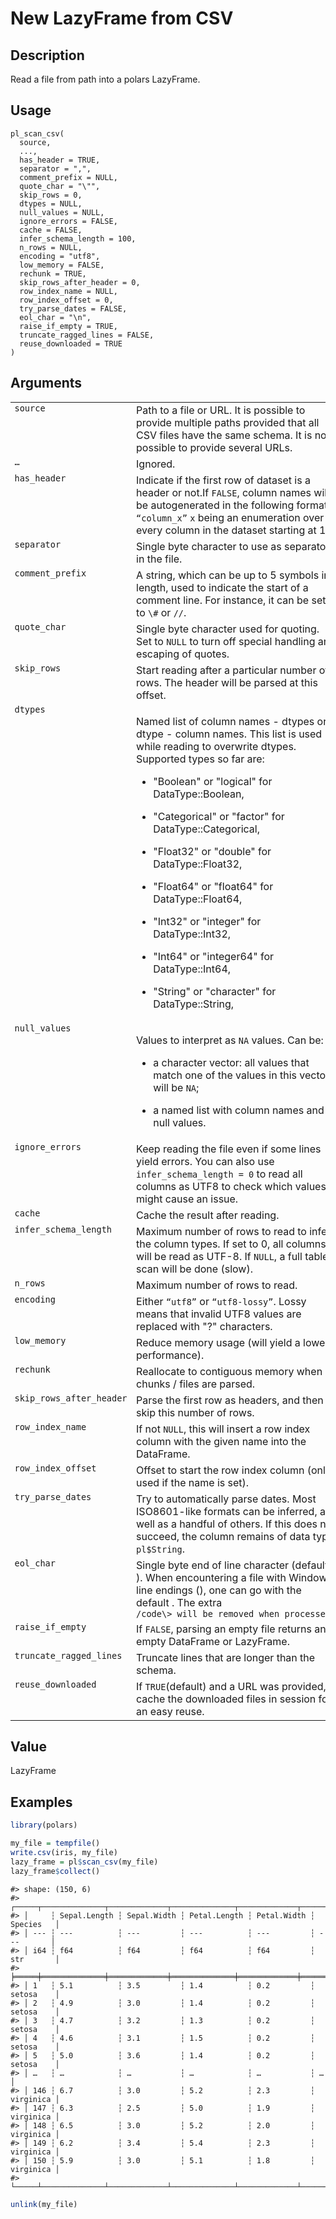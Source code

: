 

# New LazyFrame from CSV

## Description

Read a file from path into a polars LazyFrame.

## Usage

<pre><code class='language-R'>pl_scan_csv(
  source,
  ...,
  has_header = TRUE,
  separator = ",",
  comment_prefix = NULL,
  quote_char = "\"",
  skip_rows = 0,
  dtypes = NULL,
  null_values = NULL,
  ignore_errors = FALSE,
  cache = FALSE,
  infer_schema_length = 100,
  n_rows = NULL,
  encoding = "utf8",
  low_memory = FALSE,
  rechunk = TRUE,
  skip_rows_after_header = 0,
  row_index_name = NULL,
  row_index_offset = 0,
  try_parse_dates = FALSE,
  eol_char = "\n",
  raise_if_empty = TRUE,
  truncate_ragged_lines = FALSE,
  reuse_downloaded = TRUE
)
</code></pre>

## Arguments

<table>
<tr>
<td style="white-space: nowrap; font-family: monospace; vertical-align: top">
<code id="pl_scan_csv_:_source">source</code>
</td>
<td>
Path to a file or URL. It is possible to provide multiple paths provided
that all CSV files have the same schema. It is not possible to provide
several URLs.
</td>
</tr>
<tr>
<td style="white-space: nowrap; font-family: monospace; vertical-align: top">
<code id="pl_scan_csv_:_...">…</code>
</td>
<td>
Ignored.
</td>
</tr>
<tr>
<td style="white-space: nowrap; font-family: monospace; vertical-align: top">
<code id="pl_scan_csv_:_has_header">has_header</code>
</td>
<td>
Indicate if the first row of dataset is a header or not.If
<code>FALSE</code>, column names will be autogenerated in the following
format: <code>“column_x”</code> <code>x</code> being an enumeration over
every column in the dataset starting at 1.
</td>
</tr>
<tr>
<td style="white-space: nowrap; font-family: monospace; vertical-align: top">
<code id="pl_scan_csv_:_separator">separator</code>
</td>
<td>
Single byte character to use as separator in the file.
</td>
</tr>
<tr>
<td style="white-space: nowrap; font-family: monospace; vertical-align: top">
<code id="pl_scan_csv_:_comment_prefix">comment_prefix</code>
</td>
<td>
A string, which can be up to 5 symbols in length, used to indicate the
start of a comment line. For instance, it can be set to
<code style="white-space: pre;">\#</code> or
<code style="white-space: pre;">//</code>.
</td>
</tr>
<tr>
<td style="white-space: nowrap; font-family: monospace; vertical-align: top">
<code id="pl_scan_csv_:_quote_char">quote_char</code>
</td>
<td>
Single byte character used for quoting. Set to <code>NULL</code> to turn
off special handling and escaping of quotes.
</td>
</tr>
<tr>
<td style="white-space: nowrap; font-family: monospace; vertical-align: top">
<code id="pl_scan_csv_:_skip_rows">skip_rows</code>
</td>
<td>
Start reading after a particular number of rows. The header will be
parsed at this offset.
</td>
</tr>
<tr>
<td style="white-space: nowrap; font-family: monospace; vertical-align: top">
<code id="pl_scan_csv_:_dtypes">dtypes</code>
</td>
<td>

Named list of column names - dtypes or dtype - column names. This list
is used while reading to overwrite dtypes. Supported types so far are:

<ul>
<li>

"Boolean" or "logical" for DataType::Boolean,

</li>
<li>

"Categorical" or "factor" for DataType::Categorical,

</li>
<li>

"Float32" or "double" for DataType::Float32,

</li>
<li>

"Float64" or "float64" for DataType::Float64,

</li>
<li>

"Int32" or "integer" for DataType::Int32,

</li>
<li>

"Int64" or "integer64" for DataType::Int64,

</li>
<li>

"String" or "character" for DataType::String,

</li>
</ul>
</td>
</tr>
<tr>
<td style="white-space: nowrap; font-family: monospace; vertical-align: top">
<code id="pl_scan_csv_:_null_values">null_values</code>
</td>
<td>

Values to interpret as <code>NA</code> values. Can be:

<ul>
<li>

a character vector: all values that match one of the values in this
vector will be <code>NA</code>;

</li>
<li>

a named list with column names and null values.

</li>
</ul>
</td>
</tr>
<tr>
<td style="white-space: nowrap; font-family: monospace; vertical-align: top">
<code id="pl_scan_csv_:_ignore_errors">ignore_errors</code>
</td>
<td>
Keep reading the file even if some lines yield errors. You can also use
<code>infer_schema_length = 0</code> to read all columns as UTF8 to
check which values might cause an issue.
</td>
</tr>
<tr>
<td style="white-space: nowrap; font-family: monospace; vertical-align: top">
<code id="pl_scan_csv_:_cache">cache</code>
</td>
<td>
Cache the result after reading.
</td>
</tr>
<tr>
<td style="white-space: nowrap; font-family: monospace; vertical-align: top">
<code id="pl_scan_csv_:_infer_schema_length">infer_schema_length</code>
</td>
<td>
Maximum number of rows to read to infer the column types. If set to 0,
all columns will be read as UTF-8. If <code>NULL</code>, a full table
scan will be done (slow).
</td>
</tr>
<tr>
<td style="white-space: nowrap; font-family: monospace; vertical-align: top">
<code id="pl_scan_csv_:_n_rows">n_rows</code>
</td>
<td>
Maximum number of rows to read.
</td>
</tr>
<tr>
<td style="white-space: nowrap; font-family: monospace; vertical-align: top">
<code id="pl_scan_csv_:_encoding">encoding</code>
</td>
<td>
Either <code>“utf8”</code> or <code>“utf8-lossy”</code>. Lossy means
that invalid UTF8 values are replaced with "?" characters.
</td>
</tr>
<tr>
<td style="white-space: nowrap; font-family: monospace; vertical-align: top">
<code id="pl_scan_csv_:_low_memory">low_memory</code>
</td>
<td>
Reduce memory usage (will yield a lower performance).
</td>
</tr>
<tr>
<td style="white-space: nowrap; font-family: monospace; vertical-align: top">
<code id="pl_scan_csv_:_rechunk">rechunk</code>
</td>
<td>
Reallocate to contiguous memory when all chunks / files are parsed.
</td>
</tr>
<tr>
<td style="white-space: nowrap; font-family: monospace; vertical-align: top">
<code id="pl_scan_csv_:_skip_rows_after_header">skip_rows_after_header</code>
</td>
<td>
Parse the first row as headers, and then skip this number of rows.
</td>
</tr>
<tr>
<td style="white-space: nowrap; font-family: monospace; vertical-align: top">
<code id="pl_scan_csv_:_row_index_name">row_index_name</code>
</td>
<td>
If not <code>NULL</code>, this will insert a row index column with the
given name into the DataFrame.
</td>
</tr>
<tr>
<td style="white-space: nowrap; font-family: monospace; vertical-align: top">
<code id="pl_scan_csv_:_row_index_offset">row_index_offset</code>
</td>
<td>
Offset to start the row index column (only used if the name is set).
</td>
</tr>
<tr>
<td style="white-space: nowrap; font-family: monospace; vertical-align: top">
<code id="pl_scan_csv_:_try_parse_dates">try_parse_dates</code>
</td>
<td>
Try to automatically parse dates. Most ISO8601-like formats can be
inferred, as well as a handful of others. If this does not succeed, the
column remains of data type <code>pl$String</code>.
</td>
</tr>
<tr>
<td style="white-space: nowrap; font-family: monospace; vertical-align: top">
<code id="pl_scan_csv_:_eol_char">eol_char</code>
</td>
<td>
Single byte end of line character (default:
<code style="white-space: pre;"></code>). When encountering a file with
Windows line endings (<code style="white-space: pre;"></code>), one can
go with the default <code style="white-space: pre;"></code>. The extra
<code style="white-space: pre;">/code\> will be removed when processed.
</td>
</tr>
<tr>
<td style="white-space: nowrap; font-family: monospace; vertical-align: top">
<code id="pl_scan_csv_:_raise_if_empty">raise_if_empty</code>
</td>
<td>
If <code>FALSE</code>, parsing an empty file returns an empty DataFrame
or LazyFrame.
</td>
</tr>
<tr>
<td style="white-space: nowrap; font-family: monospace; vertical-align: top">
<code id="pl_scan_csv_:_truncate_ragged_lines">truncate_ragged_lines</code>
</td>
<td>
Truncate lines that are longer than the schema.
</td>
</tr>
<tr>
<td style="white-space: nowrap; font-family: monospace; vertical-align: top">
<code id="pl_scan_csv_:_reuse_downloaded">reuse_downloaded</code>
</td>
<td>
If <code>TRUE</code>(default) and a URL was provided, cache the
downloaded files in session for an easy reuse.
</td>
</tr>
</table>

## Value

LazyFrame

## Examples

``` r
library(polars)

my_file = tempfile()
write.csv(iris, my_file)
lazy_frame = pl$scan_csv(my_file)
lazy_frame$collect()
```

    #> shape: (150, 6)
    #> ┌─────┬──────────────┬─────────────┬──────────────┬─────────────┬───────────┐
    #> │     ┆ Sepal.Length ┆ Sepal.Width ┆ Petal.Length ┆ Petal.Width ┆ Species   │
    #> │ --- ┆ ---          ┆ ---         ┆ ---          ┆ ---         ┆ ---       │
    #> │ i64 ┆ f64          ┆ f64         ┆ f64          ┆ f64         ┆ str       │
    #> ╞═════╪══════════════╪═════════════╪══════════════╪═════════════╪═══════════╡
    #> │ 1   ┆ 5.1          ┆ 3.5         ┆ 1.4          ┆ 0.2         ┆ setosa    │
    #> │ 2   ┆ 4.9          ┆ 3.0         ┆ 1.4          ┆ 0.2         ┆ setosa    │
    #> │ 3   ┆ 4.7          ┆ 3.2         ┆ 1.3          ┆ 0.2         ┆ setosa    │
    #> │ 4   ┆ 4.6          ┆ 3.1         ┆ 1.5          ┆ 0.2         ┆ setosa    │
    #> │ 5   ┆ 5.0          ┆ 3.6         ┆ 1.4          ┆ 0.2         ┆ setosa    │
    #> │ …   ┆ …            ┆ …           ┆ …            ┆ …           ┆ …         │
    #> │ 146 ┆ 6.7          ┆ 3.0         ┆ 5.2          ┆ 2.3         ┆ virginica │
    #> │ 147 ┆ 6.3          ┆ 2.5         ┆ 5.0          ┆ 1.9         ┆ virginica │
    #> │ 148 ┆ 6.5          ┆ 3.0         ┆ 5.2          ┆ 2.0         ┆ virginica │
    #> │ 149 ┆ 6.2          ┆ 3.4         ┆ 5.4          ┆ 2.3         ┆ virginica │
    #> │ 150 ┆ 5.9          ┆ 3.0         ┆ 5.1          ┆ 1.8         ┆ virginica │
    #> └─────┴──────────────┴─────────────┴──────────────┴─────────────┴───────────┘

``` r
unlink(my_file)
```
